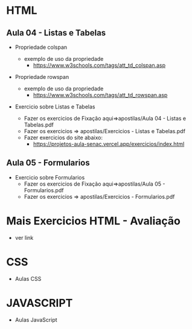 # HTML
## Aula 04 - Listas e Tabelas
* Propriedade colspan
    * exemplo de uso da propriedade
        * https://www.w3schools.com/tags/att_td_colspan.asp
* Propriedade rowspan
    * exemplo de uso da propriedade
        * https://www.w3schools.com/tags/att_td_rowspan.asp

* Exercicio sobre Listas e Tabelas
    * Fazer os exercicios de Fixação aqui=>apostilas/Aula 04 - Listas e Tabelas.pdf
    * Fazer os exercicios => apostilas/Exercicios - Listas e Tabelas.pdf
    * Fazer exercicios do site abaixo:
      * https://projetos-aula-senac.vercel.app/exercicios/index.html 
## Aula 05 - Formularios
* Exercicio sobre Formularios
    * Fazer os exercicios de Fixação aqui=>apostilas/Aula 05 - Formularios.pdf
    * Fazer os exercicios => apostilas/Exercicios - Formularios.pdf
# Mais Exercicios HTML - Avaliação
* ver link
# CSS
* Aulas CSS

# JAVASCRIPT
* Aulas JavaScript

